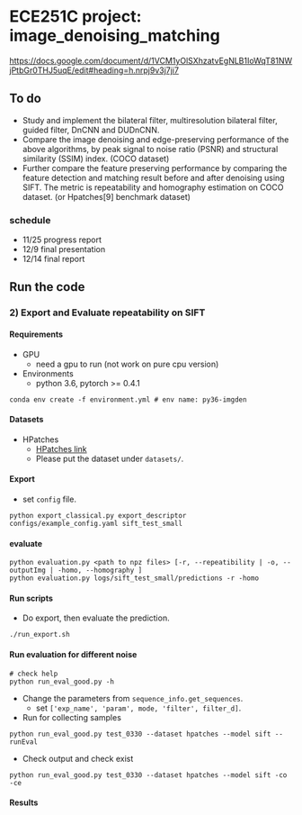 # ECE251C project: image_denoising_matching
https://docs.google.com/document/d/1VCM1yOlSXhzatvEgNLB1IoWqT81NWjPtbGr0THJ5uqE/edit#heading=h.nrpj9v3j7ji7

## To do
- Study and implement the bilateral filter, multiresolution bilateral filter, guided filter, DnCNN and DUDnCNN.
- Compare the image denoising and edge-preserving performance of the above algorithms, by peak signal to noise ratio (PSNR) and structural similarity (SSIM) index. (COCO dataset)
- Further compare the feature preserving performance by comparing the feature detection and matching result before and after denoising using SIFT. The metric is repeatability and homography estimation on COCO dataset. (or Hpatches[9] benchmark dataset)


### schedule
- 11/25 progress report
- 12/9 final presentation
- 12/14 final report

## Run the code


### 2) Export and Evaluate repeatability on SIFT
#### Requirements
- GPU
  - need a gpu to run (not work on pure cpu version)
- Environments
  - python 3.6, pytorch >= 0.4.1
```
conda env create -f environment.yml # env name: py36-imgden
```

#### Datasets
- HPatches
    - [HPatches link](http://icvl.ee.ic.ac.uk/vbalnt/hpatches/hpatches-sequences-release.tar.gz)
    - Please put the dataset under `datasets/`.

#### Export
- set `config` file.
```
python export_classical.py export_descriptor configs/example_config.yaml sift_test_small
```
#### evaluate
```
python evaluation.py <path to npz files> [-r, --repeatibility | -o, --outputImg | -homo, --homography ]
python evaluation.py logs/sift_test_small/predictions -r -homo
```
<!-- - specify the pretrained model -->
#### Run scripts
- Do export, then evaluate the prediction.
```
./run_export.sh
```

#### Run evaluation for different noise
```
# check help 
python run_eval_good.py -h
```
- Change the parameters from `sequence_info.get_sequences`.
  - set `['exp_name', 'param', mode, 'filter', filter_d]`.
- Run for collecting samples
```
python run_eval_good.py test_0330 --dataset hpatches --model sift --runEval
```
- Check output and check exist
```
python run_eval_good.py test_0330 --dataset hpatches --model sift -co -ce
```

#### Results



